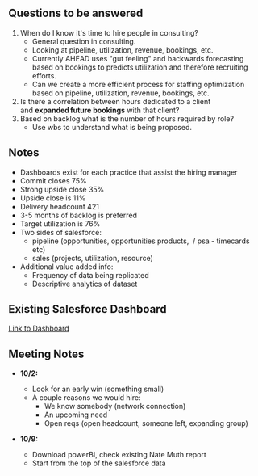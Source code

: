## Questions to be answered

1. When do I know it's time to hire people in consulting?
	-  General question in consulting.  
	- Looking at pipeline, utilization, revenue, bookings, etc.   
	- Currently AHEAD uses "gut feeling" and backwards forecasting based on bookings to predicts utilization and therefore recruiting efforts.
	- Can we create a more efficient process for staffing optimization based on pipeline, utilization, revenue, bookings, etc. 
2. Is there a correlation between hours dedicated to a client and **expanded future bookings** with that client?
3. Based on backlog what is the number of hours required by role? 
	- Use wbs to understand what is being proposed.

## Notes

- Dashboards exist for each practice that assist the hiring manager  
- Commit closes 75% 
- Strong upside close 35% 
- Upside close is 11%
- Delivery headcount 421
- 3-5 months of backlog is preferred
- Target utilization is 76%
- Two sides of salesforce:
	* pipeline (opportunities, opportunities products,  / psa - timecards etc)
	- sales (projects, utilization, resource)
- Additional value added info: 
	- Frequency of data being replicated  
	- Descriptive analytics of dataset

## Existing Salesforce Dashboard 

[Link to Dashboard](https://thinkahead.lightning.force.com/lightning/r/Dashboard/01Z4u000001G2e8EAC/view)

## Meeting Notes

- **10/2:**
	- Look for an early win (something small)  
	- A couple reasons we would hire: 
		- We know somebody (network connection) 
		- An upcoming need 
		- Open reqs (open headcount, someone left, expanding group)

- **10/9:** 
	- Download powerBI, check existing Nate Muth report
	- Start from the top of the salesforce data
